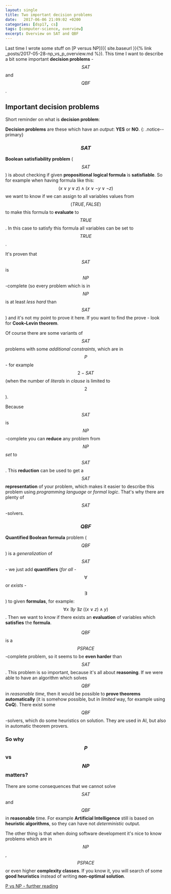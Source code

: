 ```yaml
---
layout: single
title: Two important decision problems
date:   2017-06-06 21:09:02 +0200
categories: [dsp17, cs]
tags: [computer-science, overview]
excerpt: Overview on SAT and QBF
---
```


Last time I wrote some stuff on 
[P versus NP]({{ site.baseurl }}{% link _posts/2017-05-28-np_vs_p_overview.md %}).
This time I want to describe a bit some important **decision problems** - $$SAT$$
and $$QBF$$. 

## Important decision problems

Short reminder on what is **decision problem**:

**Decision problems** are these which have an *output*: **YES** or **NO**.
{: .notice--primary}

### $$SAT$$

**Boolean satisfiability problem** ($$SAT$$) is about checking if given 
**propositional logical
formula** is **satisfiable**.
So for example when having formula like this: $$(x \lor y \lor z ) \land (x \lor \lnot y \lor \lnot z)$$ we want to know
if we can assign to all variables values from $$(TRUE, FALSE)$$ to make this formula to **evaluate** to $$TRUE$$. 
In this case to
satisfy this formula all variables can be set to $$TRUE$$.

It's proven that $$SAT$$ is $$NP$$-complete (so every problem
which is in $$NP$$ is at least *less hard* than $$SAT$$) and it's not my point to prove
it here. If you want to find the prove - look for **Cook–Levin theorem**.

Of course there are some variants of $$SAT$$ problems with some *additional constraints*,
which are
in $$P$$ - for example $$2-SAT$$ (when the number of *literals* in *clause* is limited to
$$2$$).

Because $$SAT$$ is $$NP$$-complete you can **reduce** any problem from $$NP$$ *set* 
to $$SAT$$. This **reduction** can be used to get a $$SAT$$ **representation** of your 
problem, which makes it easier to describe this problem 
using *programming language* or *formal logic*. That's why there are
plenty of $$SAT$$-solvers.

### $$QBF$$

**Quantified Boolean formula** problem ($$QBF$$) is a *generalization* of $$SAT$$ - 
we just add
**quantifiers** (*for all* - $$ \forall $$ or *exists* - $$ \exists $$) to 
given **formulas**, for example:
$$ \forall x\  \exists y\  \exists z\  ((x  \lor z) \land y) $$. 
Then we want to know if there exists an **evaluation** of variables which **satisfies** 
the **formula**.

$$QBF$$ is a $$PSPACE$$-complete problem, so it seems to be **even harder** 
than $$SAT$$.
This problem is so important, because it's all about **reasoning**. If we were able to 
have an algorithm which solves $$QBF$$ in *reasonable time*, 
then it would be possible
to **prove theorems automatically** (it is somehow possible, but in *limited* way, for
example using **CoQ**).
There exist some $$QBF$$-solvers, which do some heuristics on solution.
They are used in AI, but also in automatic theorem provers.

### So why $$P$$ vs $$NP$$ matters?

There are some consequences that we cannot solve $$SAT$$ and $$QBF$$ in **reasonable**
time. For example **Artificial Intelligence** still is based on **heuristic algorithms**, 
so they can have not
*deterministic* output.

The other thing is that when doing software development it's nice to know
problems which are in $$NP$$, $$PSPACE$$ or even higher **complexity classes**. 
If you know it, you will search of some **good heuristics** instead of 
writing **non-optimal solution**.



[P vs NP - further reading](https://www.win.tue.nl/~gwoegi/P-versus-NP.htm)
